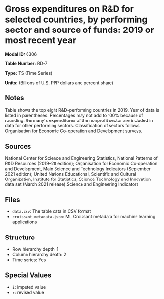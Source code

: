 # Gross expenditures on R&D for selected countries, by performing sector and source of funds: 2019 or most recent year

**Modal ID:** 6306

**Table Number:** RD-7

**Type:** TS (Time Series)

**Units:** (Billions of U.S. PPP dollars and percent share)

## Notes

Table shows the top eight R&D-performing countries in 2019. Year of data is listed in parentheses. Percentages may not add to 100% because of rounding. Germany's expenditures of the nonprofit sector are included in data for other performing sectors. Classification of sectors follows Organisation for Economic Co-operation and Development surveys.

## Sources

National Center for Science and Engineering Statistics, National Patterns of R&D Resources (2019–20 edition); Organisation for Economic Co-operation and Development, Main Science and Technology Indicators (September 2021 edition); United Nations Educational, Scientific and Cultural Organization, Institute for Statistics, Science Technology and Innovation data set (March 2021 release).Science and Engineering Indicators

## Files

- `data.csv`: The table data in CSV format
- `croissant_metadata.json`: ML Croissant metadata for machine learning applications

## Structure

- Row hierarchy depth: 1
- Column hierarchy depth: 2
- Time series: Yes

## Special Values

- `i`: imputed value
- `r`: revised value
